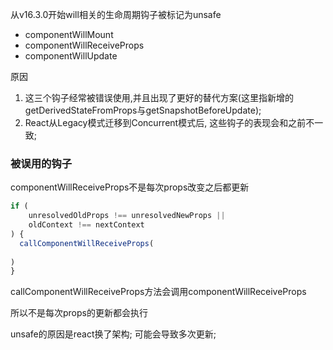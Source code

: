 从v16.3.0开始will相关的生命周期钩子被标记为unsafe

- componentWillMount
- componentWillReceiveProps
- componentWillUpdate

原因

1. 这三个钩子经常被错误使用,并且出现了更好的替代方案(这里指新增的getDerivedStateFromProps与getSnapshotBeforeUpdate);
2. React从Legacy模式迁移到Concurrent模式后, 这些钩子的表现会和之前不一致;

### 被误用的钩子

componentWillReceiveProps不是每次props改变之后都更新

```javascript
if (
    unresolvedOldProps !== unresolvedNewProps ||
    oldContext !== nextContext
) {
  callComponentWillReceiveProps(
  
)
}
```
callComponentWillReceiveProps方法会调用componentWillReceiveProps

所以不是每次props的更新都会执行

unsafe的原因是react换了架构; 可能会导致多次更新;
